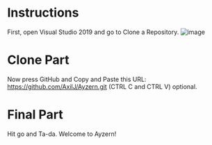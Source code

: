 # Instructions
First, open Visual Studio 2019 and go to Clone a Repository.
![image](https://user-images.githubusercontent.com/83328710/116379329-f56fd200-a823-11eb-8589-7eb2002a78bf.png)
# Clone Part
Now press GitHub and Copy and Paste this URL: https://github.com/AxilJ/Ayzern.git (CTRL C and CTRL V) optional.
# Final Part
Hit go and Ta-da.
Welcome to Ayzern!
